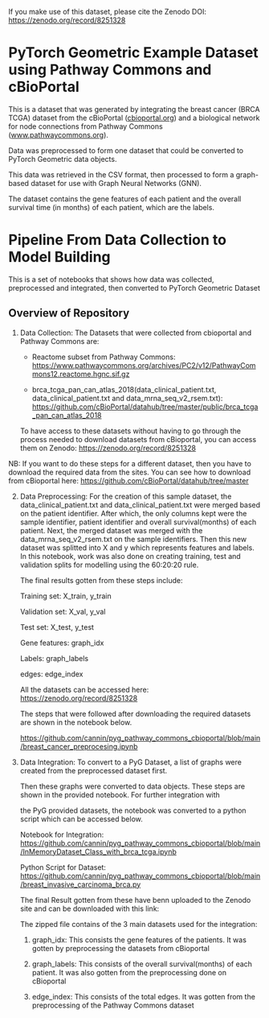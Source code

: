 If you make use of this dataset, please cite the Zenodo DOI: https://zenodo.org/record/8251328

# PyTorch Geometric Example Dataset using Pathway Commons and cBioPortal

This is a dataset that was generated by integrating the breast cancer (BRCA TCGA) dataset from the cBioPortal ([cbioportal.org](https://www.cbioportal.org/)) and a biological network for node connections from Pathway Commons (www.pathwaycommons.org).
      
Data was preprocessed to form one dataset that could be converted to PyTorch Geometric data objects.

This data was retrieved in the CSV format, then processed to form a graph-based dataset for use with Graph Neural Networks (GNN).

The dataset contains the gene features of each patient and the overall survival time (in months) of each patient, which are the labels.

#  Pipeline From Data Collection to Model Building

This is a set of notebooks that shows how data was collected, preprocessed and integrated, then converted to PyTorch Geometric Dataset

## Overview of Repository
1. Data Collection: The Datasets that were collected from cbioportal and Pathway Commons are:
   
   - Reactome subset from Pathway Commons: https://www.pathwaycommons.org/archives/PC2/v12/PathwayCommons12.reactome.hgnc.sif.gz
     
   - brca_tcga_pan_can_atlas_2018(data_clinical_patient.txt, data_clinical_patient.txt and data_mrna_seq_v2_rsem.txt): 
     https://github.com/cBioPortal/datahub/tree/master/public/brca_tcga_pan_can_atlas_2018
     
   To have access to these datasets without having to go through the process needed to download datasets from cBioportal, you can access 
   them on Zenodo: https://zenodo.org/record/8251328

NB: If you want to do these steps for a different dataset, then you have to download the required data from the sites. You can see how to download from cBioportal here: https://github.com/cBioPortal/datahub/tree/master

2. Data Preprocessing: For the creation of this sample dataset, the data_clinical_patient.txt and data_clinical_patient.txt were merged based on the patient identifier.
   After which, the only columns kept were the sample identifier, patient identifier and overall survival(months) of each patient.
   Next, the merged dataset was merged with the data_mrna_seq_v2_rsem.txt on the sample identifiers. 
   Then this new dataset was splitted into X and y which represents features and labels.
   In this notebook, work was also done on creating training, test and validation splits for modelling using the 60:20:20 rule.

   The final results gotten from these steps include:

   Training set: X_train, y_train

   Validation set: X_val, y_val

   Test set: X_test, y_test

   Gene features: graph_idx

   Labels: graph_labels

   edges: edge_index

   All the datasets can be accessed here: https://zenodo.org/record/8251328

   The steps that were followed after downloading the required datasets are shown in the notebook below.
   
   https://github.com/cannin/pyg_pathway_commons_cbioportal/blob/main/breast_cancer_preprocesing.ipynb

5. Data Integration: To convert to a PyG Dataset, a list of graphs were created from the preprocessed dataset first.
   
    Then these graphs were converted to data objects. These steps are shown in the provided notebook. For further integration with

    the PyG provided datasets, the notebook was converted to a python script which can be accessed below.

    Notebook for Integration: https://github.com/cannin/pyg_pathway_commons_cbioportal/blob/main/InMemoryDataset_Class_with_brca_tcga.ipynb
   
    Python Script for Dataset: https://github.com/cannin/pyg_pathway_commons_cbioportal/blob/main/breast_invasive_carcinoma_brca.py
   
    The final Result gotten from these have benn uploaded to the Zenodo site and can be downloaded with this link: 

    The zipped file contains of the 3 main datasets used for the integration:

    1. graph_idx: This consists the gene features of the patients. It was gotten by preprocessing the datasets from cBioportal
       
    2. graph_labels: This consists of the overall survival(months) of each patient. It was also gotten from the preprocessing done on cBioportal
       
    3. edge_index: This consists of the total edges. It was gotten from the preprocessing of the Pathway Commons dataset

